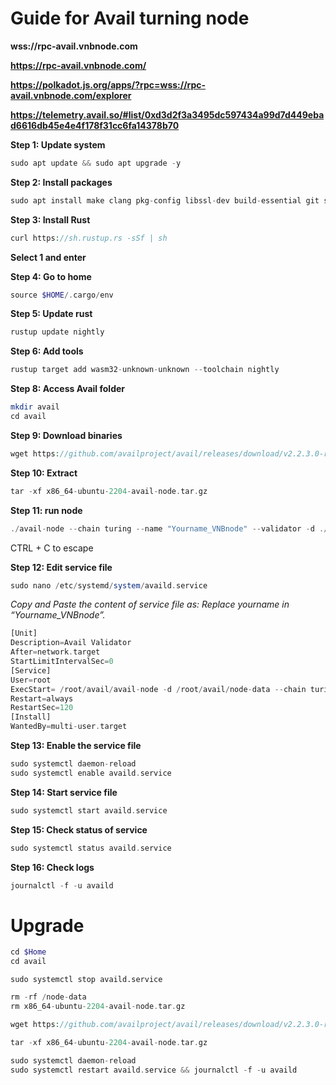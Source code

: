 # Guide for Avail turning node 
**wss://rpc-avail.vnbnode.com**

**https://rpc-avail.vnbnode.com/**

**https://polkadot.js.org/apps/?rpc=wss://rpc-avail.vnbnode.com/explorer**

**https://telemetry.avail.so/#list/0xd3d2f3a3495dc597434a99d7d449ebad6616db45e4e4f178f31cc6fa14378b70**

**Step 1: Update system**
```php
sudo apt update && sudo apt upgrade -y
```

**Step 2: Install packages**
```php
sudo apt install make clang pkg-config libssl-dev build-essential git screen protobuf-compiler -y
```

**Step 3: Install Rust**
```php
curl https://sh.rustup.rs -sSf | sh
```

**Select 1 and enter**

**Step 4: Go to home**
```php
source $HOME/.cargo/env
```

**Step 5: Update rust**
```php
rustup update nightly
```

**Step 6: Add tools**
```php
rustup target add wasm32-unknown-unknown --toolchain nightly
```
**Step 8: Access Avail folder**
```php
mkdir avail
cd avail
```
**Step 9: Download binaries**
```php
wget https://github.com/availproject/avail/releases/download/v2.2.3.0-rc1/x86_64-ubuntu-2204-avail-node.tar.gz
```
**Step 10: Extract**
```php
tar -xf x86_64-ubuntu-2204-avail-node.tar.gz
```
**Step 11: run node**
```php
./avail-node --chain turing --name "Yourname_VNBnode" --validator -d ./node-data
```
CTRL + C to escape

**Step 12: Edit service file**
```php
sudo nano /etc/systemd/system/availd.service
```
*Copy and Paste the content of service file as:*
*Replace yourname in “Yourname_VNBnode”.*
```php
[Unit]
Description=Avail Validator
After=network.target
StartLimitIntervalSec=0
[Service]
User=root
ExecStart= /root/avail/avail-node -d /root/avail/node-data --chain turing --validator --name "✅Your-Name|VNBnode✅"
Restart=always
RestartSec=120
[Install]
WantedBy=multi-user.target
```
**Step 13: Enable the service file**
```php
sudo systemctl daemon-reload
sudo systemctl enable availd.service
```

**Step 14: Start service file**
```php
sudo systemctl start availd.service
```

**Step 15: Check status of service**
```php
sudo systemctl status availd.service
```
**Step 16: Check logs**
```php
journalctl -f -u availd
```
# Upgrade
```php
cd $Home
cd avail
```
```
sudo systemctl stop availd.service
```
```php
rm -rf /node-data
rm x86_64-ubuntu-2204-avail-node.tar.gz
```
```php
wget https://github.com/availproject/avail/releases/download/v2.2.3.0-rc1/x86_64-ubuntu-2204-avail-node.tar.gz
```
```php
tar -xf x86_64-ubuntu-2204-avail-node.tar.gz
```
```php
sudo systemctl daemon-reload
sudo systemctl restart availd.service && journalctl -f -u availd
```
